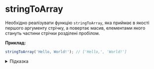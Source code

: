 # stringToArray

Необхідно реалізувати функцію `stringToArray`, яка приймає в якості першого аргументу
стрічку, а повертає масив, елементами якого стануть частини стрічки розділені пробілом.


**Приклад:**

```js
stringToArray('Hello, World!'); // ['Hello,', 'World!']
```

<details>
  <summary>Підказка</summary>

  ---

  Зверніть увагу на метод стрічки [`split`](https://developer.mozilla.org/en-US/docs/Web/JavaScript/Reference/Global_Objects/String/split)
</details>
